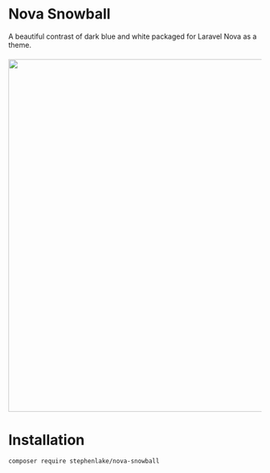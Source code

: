 # Nova Snowball
A beautiful contrast of dark blue and white packaged for Laravel Nova as a theme.


<h6 align="center">
  <img src="https://i.imgur.com/VlfiVB0.gif" width="700">
</h6>

# Installation
```bash
composer require stephenlake/nova-snowball
```
